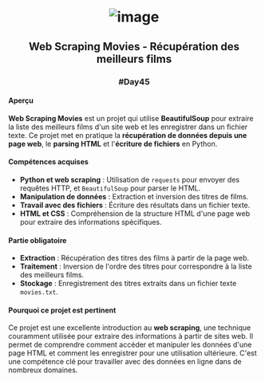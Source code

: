 # <p align="center"> ![image](https://github.com/user-attachments/assets/a615bca9-bd69-4679-b79d-a0d9eaa996db) </p>

## <p align="center"> Web Scraping Movies - Récupération des meilleurs films </p>
### <p align="center"> #Day45 </p>

#### Aperçu
**Web Scraping Movies** est un projet qui utilise **BeautifulSoup** pour extraire la liste des meilleurs films d'un site web et les enregistrer dans un fichier texte. Ce projet met en pratique la **récupération de données depuis une page web**, le **parsing HTML** et l'**écriture de fichiers** en Python.

#### Compétences acquises
- **Python et web scraping** : Utilisation de `requests` pour envoyer des requêtes HTTP, et `BeautifulSoup` pour parser le HTML.
- **Manipulation de données** : Extraction et inversion des titres de films.
- **Travail avec des fichiers** : Écriture des résultats dans un fichier texte.
- **HTML et CSS** : Compréhension de la structure HTML d'une page web pour extraire des informations spécifiques.

#### Partie obligatoire
- **Extraction** : Récupération des titres des films à partir de la page web.
- **Traitement** : Inversion de l'ordre des titres pour correspondre à la liste des meilleurs films.
- **Stockage** : Enregistrement des titres extraits dans un fichier texte `movies.txt`.

#### Pourquoi ce projet est pertinent
Ce projet est une excellente introduction au **web scraping**, une technique couramment utilisée pour extraire des informations à partir de sites web. Il permet de comprendre comment accéder et manipuler les données d'une page HTML et comment les enregistrer pour une utilisation ultérieure. C'est une compétence clé pour travailler avec des données en ligne dans de nombreux domaines.
